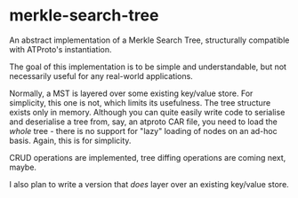 # merkle-search-tree
An abstract implementation of a Merkle Search Tree, structurally compatible with ATProto's instantiation.

The goal of this implementation is to be simple and understandable, but not necessarily useful for any real-world applications.

Normally, a MST is layered over some existing key/value store. For simplicity, this one is not, which limits its usefulness. The tree structure exists only in memory. Although you can quite easily write code to serialise and deserialise a tree from, say, an atproto CAR file, you need to load the *whole* tree - there is no support for "lazy" loading of nodes on an ad-hoc basis. Again, this is for simplicity.

CRUD operations are implemented, tree diffing operations are coming next, maybe.

I also plan to write a version that *does* layer over an existing key/value store.

